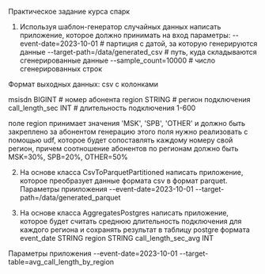 Практическое задание курса спарк


1. Используя шаблон-генератор случайных данных написать приложение,
которое должно принимать на вход параметры:
--event-date=2023-10-01  # партиция с датой, за которую генерируются данные
--target-path=/data/generated_csv  # путь, куда складываются сгенерированные данные
--sample_count=10000  # число сгенерированных строк

Формат выходных данных: csv с колонками 

msisdn BIGINT  # номер абонента 
region  STRING  # регион подключения 
call_length_sec  INT # длительность подключения 1-600

поле region принимает значения 'MSK', 'SPB', 'OTHER' и должно быть закреплено за абонентом
генерацию этого поля нужно реализовать с помощью udf, которое будет сопоставлять 
каждому номеру свой регион, причем соотношение абонентов по регионам должно быть
MSK=30%, SPB=20%, OTHER=50%


2. На основе класса CsvToParquetPartitioned написать приложение, которое преобразует 
данные формата csv в формат parquet.
Параметры прииложения
   --event-date=2023-10-01 
   --target-path=/data/generated_parquet

3. На основе класса AggregatesPostgres написать приложение, которое будет считать
среднюю длительность подключения для каждого региона и сохранять результат в таблицу
postgre формата
event_date STRING
region STRING
call_length_sec_avg  INT

Параметры приложения
--event-date=2023-10-01
--target-table=avg_call_length_by_region

